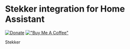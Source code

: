 # Stekker integration for Home Assistant
[![Donate](https://img.shields.io/badge/Donate-PayPal-green.svg)](https://www.paypal.com/paypalme/pieterverougstraete)
[!["Buy Me A Coffee"](https://www.buymeacoffee.com/assets/img/custom_images/orange_img.png)](https://www.buymeacoffee.com/2ys3cdCZk)

Stekker
